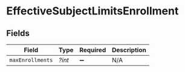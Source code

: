 # EffectiveSubjectLimitsEnrollment


## Fields

| Field              | Type               | Required           | Description        |
| ------------------ | ------------------ | ------------------ | ------------------ |
| `maxEnrollments`   | *?int*             | :heavy_minus_sign: | N/A                |